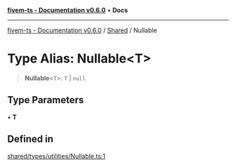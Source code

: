 [**fivem-ts - Documentation v0.6.0**](../../../README.md) • **Docs**

***

[fivem-ts - Documentation v0.6.0](../../../README.md) / [Shared](../README.md) / Nullable

# Type Alias: Nullable\<T\>

> **Nullable**\<`T`\>: `T` \| `null`

## Type Parameters

• **T**

## Defined in

[shared/types/utilities/Nullable.ts:1](https://github.com/Purpose-Dev/fivem-ts/blob/main/src/shared/types/utilities/Nullable.ts#L1)
